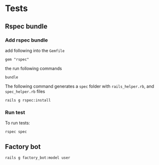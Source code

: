 # Tests

## Rspec bundle
### Add rspec bundle

add following into the `Gemfile`

```
gem "rspec"
```
the run following commands

```
bundle
```

The following command generates a `spec` folder with `rails_helper.rb`, and `spec_helper.rb` files

```
rails g rspec:install
```

### Run test
To run tests:

```
rspec spec
```

## Factory bot

```
rails g factory_bot:model user
```
